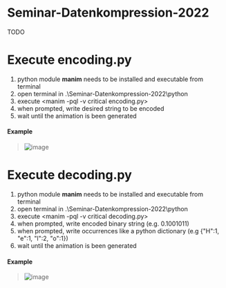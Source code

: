 # Seminar-Datenkompression-2022
TODO

# Execute encoding.py
1. python module **manim** needs to be installed and executable from terminal
2. open terminal in .\Seminar-Datenkompression-2022\python
3. execute <manim -pql -v critical encoding.py>
4. when prompted, write desired string to be encoded
5. wait until the animation is been generated

#### Example
> ![image](https://user-images.githubusercontent.com/77013139/211203530-de8893f1-848b-4c59-bcee-6e7512a2649c.png)
  
  
# Execute decoding.py
1. python module **manim** needs to be installed and executable from terminal
2. open terminal in .\Seminar-Datenkompression-2022\python
3. execute <manim -pql -v critical decoding.py>
4. when prompted, write encoded binary string (e.g. 0.1001011)
5. when prompted, write occurrences like a python dictionary (e.g {"H":1, "e":1, "l":2, "o":1})
6. wait until the animation is been generated

#### Example
> ![image](https://user-images.githubusercontent.com/77013139/211211255-7c6e6a9a-86fd-4552-8eb1-e3f8537bdcbd.png)
